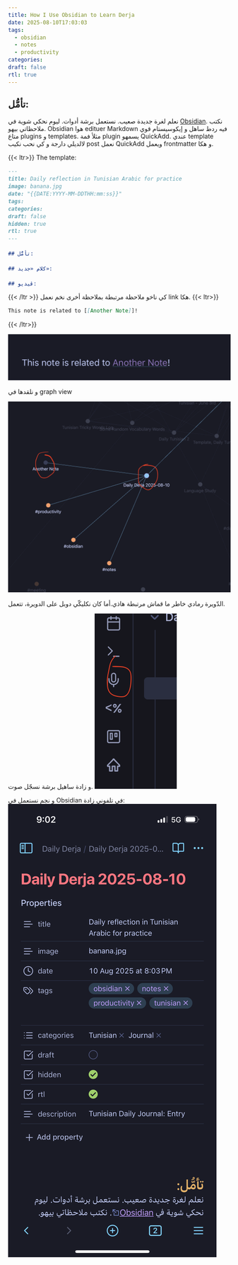 ```yaml
---
title: How I Use Obsidian to Learn Derja
date: 2025-08-10T17:03:03
tags:
  - obsidian
  - notes
  - productivity
categories: 
draft: false
rtl: true
---
```


## تأمُّل:
نعلم لغرة جديدة صعيب. نستعمل برشة أدوات. ليوم نحكي شوية في [Obsidian](https://obsidian.md/). نكتب ملاحظاتي بيهو. Obsidian هوا edituer Markdown فيه ردط ساهل و إيكوسيستام قوي متاع plugins و templates. مثلأ فمة plugin يسمهو QuickAdd. عندي template لالديلي دارجة و كي نحب نكيب post نعمل QuickAdd ويعمل frontmatter و هكا.

{{< ltr>}}
The template:
```markdown
---
title: Daily reflection in Tunisian Arabic for practice
image: banana.jpg
date: "{{DATE:YYYY-MM-DDTHH:mm:ss}}"
tags:
categories:
draft: false 
hidden: true
rtl: true
---

## تأمُّل:

## كلام «جديد»:

## ڤيديو:

```
{{< /ltr >}}
كي ناخو ملاحظة مرتبطة بملاحظة أخرى نخم نعمل link هكا.
{{< ltr>}}

```markdown
This note is related to [[Another Note]]!
```
{{< /ltr>}}

![Another Note](another-note.png)

و نلقدها في graph view

![Graph View](graph-view.png)

الدّويرة رمادي خاطر ما قماش مرتبطة هاذي.أما كان نكليكّي دوبل على الدويرة، تتعمل.

و زادة ساهيل برشة نسجّل صوت.
![Voice Note](voice-note.png)

و نجم نستعمل في Obsidian في تلفوني زادة:
![Phone Obsidian](phone-obsidian.png)


